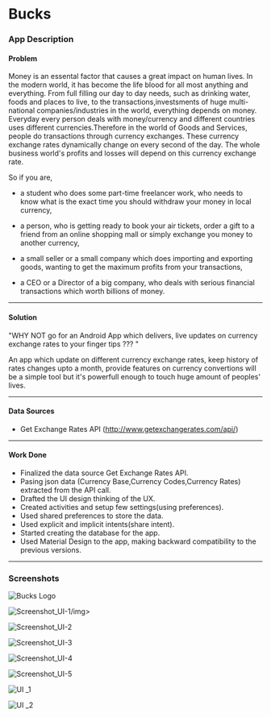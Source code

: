 <h1>Bucks</h1>

<h3>App Description</h3>

<h4>Problem</h4>

Money is an essental factor that causes a great impact on human lives. In the modern world, it has become the life blood
for all most anything and everything. From full filling our day to day needs, such as drinking water, foods and places to live,
to the transactions,investsments of huge multi-national companies/industries in the world, everything depends on money.
Everyday every person deals with money/currency and different countries uses different currencies.Therefore in the world
of Goods and Services, people do transactions through currency exchanges. These currency exchange rates dynamically change
on every second of the day. The whole business world's profits and losses will depend on this currency exchange rate.

So if you are,

 * a student who does some part-time freelancer work, who needs to know what is the exact time you should withdraw your money in local    currency,

 * a person, who is getting ready to book your air tickets, order a gift to a friend from an online shopping mall or simply exchange      you money to another currency,

 * a small seller or a small company which does importing and exporting goods, wanting to get the maximum profits from your      transactions,

 * a CEO or a Director of a big company, who deals with serious financial transactions which worth billions of money.

  
**************************************************************************************************************************************

<h4>Solution</h4>
 
"WHY NOT go for an Android App which delivers, live updates on currency exchange rates to your finger tips ??? "
 
 An app which update on different currency exchange rates, keep history of rates changes upto a month,
 provide features on currency convertions will be a simple tool but it's powerfull enough to touch huge amount of 
 peoples' lives.


**************************************************************************************************************************************

<h4>Data Sources</h4>

- Get Exchange Rates API (http://www.getexchangerates.com/api/)


**************************************************************************************************************************************

<h4>Work Done</h4>

- Finalized the data source Get Exchange Rates API.
- Pasing json data (Currency Base,Currency Codes,Currency Rates) extracted from the API call.
- Drafted the UI design thinking of the UX.
- Created activities and setup few settings(using preferences).
- Used shared preferences to store the data.
- Used explicit and implicit intents(share intent).
- Started creating the database for the app.
- Used Material Design to the app, making backward compatibility to the previous versions.


**************************************************************************************************************************************

<h3>Screenshots</h3>


<img>![Bucks Logo](https://github.com/AndroidJamSriLanka/Bucks/blob/master/Bucks%20UI/Bucks%20Logo.jpg "Bucks Logo")</img>






<img>![Screenshot_UI-1](https://github.com/AndroidJamSriLanka/Bucks/blob/master/Bucks%20UI/Screenshot_UI-1.png "Navigation Drawer")/img>






<img>![Screenshot_UI-2](https://github.com/AndroidJamSriLanka/Bucks/blob/master/Bucks%20UI/Screenshot_UI-2.png "Latest Rates")</img>






<img>![Screenshot_UI-3](https://github.com/AndroidJamSriLanka/Bucks/blob/master/Bucks%20UI/Screenshot_UI-3.png "Base Currency Setting")</img>






<img>![Screenshot_UI-4](https://github.com/AndroidJamSriLanka/Bucks/blob/master/Bucks%20UI/Screenshot_UI-4.png "Rates Decimal Points Setting")</img>






<img>![Screenshot_UI-5](https://github.com/AndroidJamSriLanka/Bucks/blob/master/Bucks%20UI/Screenshot_UI-5.png "Sharing live currency rates to your friends")</img>





<img>![UI _1](https://github.com/AndroidJamSriLanka/Bucks/blob/master/Bucks%20UI/UI%20_1.jpg "Initial UI Plan 1")</img>






![UI _2](https://github.com/AndroidJamSriLanka/Bucks/blob/master/Bucks%20UI/UI_2.jpg "Initial UI Plan 2")</img>







  





